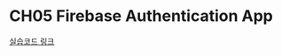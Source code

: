 # CH05 Firebase Authentication App

[실습코드 링크](https://github.com/fistkim101/provider-sample-firebase-authentication-app)

&#x20;   &#x20;

<figure><img src="https://fistkim101.github.io/images/auth+overview-page-001.jpg" alt=""><figcaption></figcaption></figure>

<figure><img src="https://fistkim101.github.io/images/auth+overview-page-002.jpg" alt=""><figcaption></figcaption></figure>

<figure><img src="https://fistkim101.github.io/images/auth+overview-page-003.jpg" alt=""><figcaption></figcaption></figure>

<figure><img src="https://fistkim101.github.io/images/auth+overview-page-004.jpg" alt=""><figcaption></figcaption></figure>

<figure><img src="https://fistkim101.github.io/images/auth+overview-page-005.jpg" alt=""><figcaption></figcaption></figure>

<figure><img src="https://fistkim101.github.io/images/SplashPage-page-001.jpg" alt=""><figcaption></figcaption></figure>
